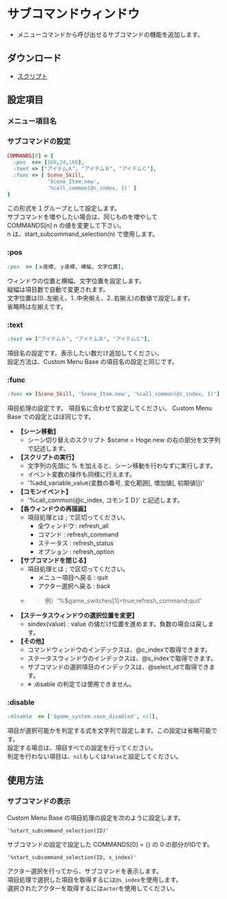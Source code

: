 # サブコマンドウィンドウ

- メニューコマンドから呼び出せるサブコマンドの機能を追加します。

## ダウンロード

- [スクリプト](https://github.com/cacao-soft/RMVX/raw/main/CustomMenu/CustomMenuSubCommand.rb)

## 設定項目

### メニュー項目名

### サブコマンドの設定

```ruby
COMMANDS[0] = {
  :pos  =>> [160,24,160],
  :text => ["アイテムＡ", "アイテムＢ", "アイテムＣ"],
  :func => [ Scene_Skill,
             'Scene_Item.new',
             '%call_common(@c_index, 1)' ]
}
```

この形式を１グループとして設定します。\
サブコマンドを増やしたい場合は、同じものを増やして\
COMMANDS[n] n の値を変更して下さい。\
n は、start_subcommand_selection(n) で使用します。

### :pos

```ruby
:pos  => [ｘ座標, ｙ座標, 横幅, 文字位置],
```

ウィンドウの位置と横幅、文字位置を設定します。\
縦幅は項目数で自動で変更されます。\
文字位置は(0..左揃え、1..中央揃え、2..右揃え)の数値で設定します。\
省略時は左揃えです。

### :text

```ruby
:text => ["アイテムＡ", "アイテムＢ", "アイテムＣ"],
```

項目名の設定です。表示したい数だけ追加してください。\
設定方法は、Custom Menu Base の項目名の設定と同じです。

### :func

```ruby
:func => [Scene_Skill, 'Scene_Item.new', '%call_common(@c_index, 1)']
```

項目処理の設定です。
項目名に合わせて設定してください。
Custom Menu Base での設定とほぼ同じです。

- **【シーン移動】**
  - シーン切り替えのスクリプト $scene = Hoge.new の右の部分を文字列で記述します。
- **【スクリプトの実行】**
  - 文字列の先頭に % を加えると、シーン移動を行わなずに実行します。
  - イベント変数の操作も同様に行えます。
  - '%add_variable_value(変数の番号, 変化範囲[, 増加値[, 初期値]])'
- **【コモンイベント】**
  - '%call_common(@c_index, コモンＩＤ)' と記述します。
- **【各ウィンドウの再描画】**
  - 項目処理とは ; で区切ってください。
    - 全ウィンドウ : refresh_all
    - コマンド : refresh_command
    - ステータス : refresh_status
    - オプション : refresh_option
- **【サブコマンドを閉じる】**
  - 項目処理とは ; で区切ってください。
    - メニュー項目へ戻る : quit
    - アクター選択へ戻る : back
  - > 例）'%$game_switches[1]=true;refresh_command;quit'
- **【ステータスウィンドウの選択位置を変更】**
  - sindex(value) : value の値だけ位置を進めます。負数の場合は戻します。
- **【その他】**
  - コマンドウィンドウのインデックスは、@c_indexで取得できます。
  - ステータスウィンドウのインデックスは、@s_indexで取得できます。
  - サブコマンドの選択項目のインデックスは、@select_idで取得できます。
  - ※ :disable の判定では使用できません。

### :disable

```ruby
:disable  => ['$game_system.save_disabled', nil],
```

項目が選択可能かを判定する式を文字列で設定します。この設定は省略可能です。\
設定する場合は、項目すべての設定を行ってください。\
判定を行わない項目は、`nil`もしくは`false`と設定してください。

## 使用方法

### サブコマンドの表示

Custom Menu Base の項目処理の設定を次のように設定します。

```text
'%start_subcommand_selection(ID)'
```

サブコマンドの設定で設定した COMMANDS[0] = {} の 0 の部分がIDです。

```text
'%start_subcommand_selection(ID, s_index)'
```

アクター選択を行ってから、サブコマンドを表示します。\
項目処理で選択した項目を取得するには`@s_index`を使用します。\
選択されたアクターを取得するには`actor`を使用してください。
